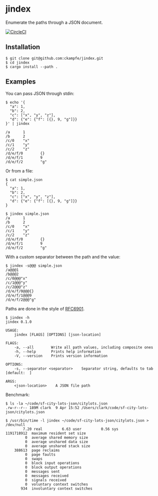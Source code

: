 jindex
===

Enumerate the paths through a JSON document.

[![CircleCI](https://circleci.com/gh/ckampfe/jindex.svg?style=svg)](https://circleci.com/gh/ckampfe/jindex)

## Installation

```
$ git clone git@github.com:ckampfe/jindex.git
$ cd jindex
$ cargo install --path .
```

## Examples

You can pass JSON through stdin:

```
$ echo '{
  "a": 1,
  "b": 2,
  "c": ["x", "y", "z"],
  "d": {"e": {"f": [{}, 9, "g"]}}
}' | jindex

/a      1
/b      2
/c/0    "x"
/c/1    "y"
/c/2    "z"
/d/e/f/0        {}
/d/e/f/1        9
/d/e/f/2        "g"
```

Or from a file:

```
$ cat simple.json
{
  "a": 1,
  "b": 2,
  "c": ["x", "y", "z"],
  "d": {"e": {"f": [{}, 9, "g"]}}
}

$ jindex simple.json
/a      1
/b      2
/c/0    "x"
/c/1    "y"
/c/2    "z"
/d/e/f/0        {}
/d/e/f/1        9
/d/e/f/2        "g"
```

With a custom separator between the path and the value:

```
$ jindex -s@@@ simple.json
/a@@@1
/b@@@2
/c/0@@@"x"
/c/1@@@"y"
/c/2@@@"z"
/d/e/f/0@@@{}
/d/e/f/1@@@9
/d/e/f/2@@@"g"
```

Paths are done in the style of [RFC6901](https://tools.ietf.org/html/rfc6901).

```
$ jindex -h
jindex 0.1.0

USAGE:
    jindex [FLAGS] [OPTIONS] [json-location]

FLAGS:
    -a, --all        Write all path values, including composite ones
    -h, --help       Prints help information
    -V, --version    Prints version information

OPTIONS:
    -s, --separator <separator>    Separator string, defaults to tab [default:  ]

ARGS:
    <json-location>    A JSON file path
```

Benchmark:

```
$ ls -la ~/code/sf-city-lots-json/citylots.json
.rw-r--r-- 189M clark  9 Apr 15:52 /Users/clark/code/sf-city-lots-json/citylots.json

$ /usr/bin/time -l jindex ~/code/sf-city-lots-json/citylots.json > /dev/null
        7.20 real         6.63 user         0.56 sys
1191718912  maximum resident set size
         0  average shared memory size
         0  average unshared data size
         0  average unshared stack size
    388613  page reclaims
         0  page faults
         0  swaps
         0  block input operations
         0  block output operations
         0  messages sent
         0  messages received
         0  signals received
         0  voluntary context switches
       934  involuntary context switches
```

